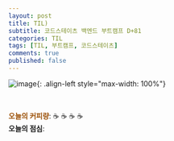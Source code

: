 ```yaml
---
layout: post
title: TIL)
subtitle: 코드스테이츠 백엔드 부트캠프 D+81
categories: TIL
tags: [TIL, 부트캠프, 코드스테이츠]
comments: true
published: false
---
```


![image](){: .align-left style="max-width: 100%"}





<br/>  

<span style="color:#994C00">**오늘의 커피량**</span>: ☕️ ☕️ ☕️ ☕️  
**오늘의 점심**: 